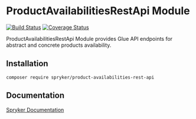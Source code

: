 # ProductAvailabilitiesRestApi Module
[![Build Status](https://travis-ci.org/spryker/product-availabilities-rest-api.svg)](https://travis-ci.org/spryker/products-availability-rest-api)
[![Coverage Status](https://coveralls.io/repos/github/spryker/product-availabilities-rest-api/badge.svg)](https://coveralls.io/github/spryker/products-availability-rest-api)

ProductAvailabilitiesRestApi Module provides Glue API endpoints for abstract and concrete products availability.

## Installation

```
composer require spryker/product-availabilities-rest-api
```

## Documentation

[Spryker Documentation](https://academy.spryker.com/developing_with_spryker/module_guide/modules.html)
